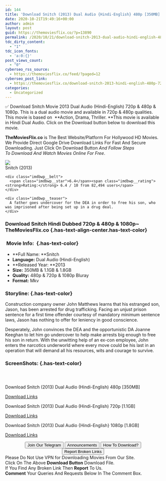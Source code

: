 ```yaml
---
id: 144
title: 'Download Snitch (2013) Dual Audio {Hindi-English} 480p [350MB] || 720p [1GB] || 1080p [1.8GB]'
date: 2020-10-21T19:49:16+00:00
author: admin
layout: post
guid: https://themoviesflix.co/?p=13890
permalink: /2020/10/21/download-snitch-2013-dual-audio-hindi-english-480p-350mb-720p-1gb-1080p-1-8gb/
tdc_dirty_content:
  - "1"
tdc_icon_fonts:
  - 'a:0:{}'
post_views_count:
  - "0"
cyberseo_rss_source:
  - https://themoviesflix.co/feed/?paged=12
cyberseo_post_link:
  - https://themoviesflix.co/download-snitch-2013-hindi-english-480p-720p-1080p/
categories:
  - Uncategorized
---
```

✅ Download Snitch&nbsp;Movie&nbsp;2013 Dual Audio (Hindi-English)&nbsp;720p&nbsp;&&nbsp;480p&nbsp;& 1080p. This is&nbsp;a&nbsp;dual audio&nbsp;movie and available in&nbsp;720p&nbsp;&&nbsp;480p&nbsp;qualities. This movie is based on &nbsp;**Action, Drama, Thriller.&nbsp;**This movie is available in Hindi Dual Audio. Click on the Download button below to download this movie.

**TheMoviesFlix.co**&nbsp;is The Best Website/Platform For Hollywood HD Movies. We Provide Direct Google Drive Download Links For Fast And Secure Downloading. Just Click On Download Button&nbsp;_And Follow Steps To&nbsp;Download And Watch Movies Online For Free_.

<div class="imdbwp imdbwp--movie dark">
  <div class="imdbwp__thumb">
    <a class="imdbwp__link" target="_blank" title="Snitch" href="https://www.imdb.com/title/tt0882977/" rel="nofollow noopener noreferrer"><img class="imdbwp__img" src="https://m.media-amazon.com/images/M/MV5BNTM4MTYzNjA3Nl5BMl5BanBnXkFtZTcwMzcyNDA5OA@@._V1_SX300.jpg" /></a>
  </div>
  
  <div class="imdbwp__content">
    <div class="imdbwp__header">
      <span class="imdbwp__title">Snitch</span> (2013)
    </div>
    
    <div class="imdbwp__belt">
      <span class="imdbwp__star">6.4</span><span class="imdbwp__rating"><strong>Rating:</strong> 6.4 / 10 from 82,494 users</span>
    </div>
    
    <div class="imdbwp__teaser">
      A father goes undercover for the DEA in order to free his son, who was imprisoned after being set up in a drug deal.
    </div>
  </div>
</div>

### Download Snitch Hindi&nbsp;Dubbed 720p & 480p & 1080p~ TheMoviesFlix.co {.has-text-align-center.has-text-color}

### &nbsp;Movie Info:&nbsp; {.has-text-color}

  * **Full Name:&nbsp;**Snitch
  * **Language:**&nbsp;Dual Audio (Hindi-English)
  * **Released Year:&nbsp;**2013
  * **Size:**&nbsp;350MB & 1.1GB & 1.8GB
  * **Quality:**&nbsp;480p & 720p & 1080p Bluray
  * **Format:**&nbsp;Mkv

### Storyline: {.has-text-color}

Construction company owner John Matthews learns that his estranged son, Jason, has been arrested for drug trafficking. Facing an unjust prison sentence for a first time offender courtesy of mandatory minimum sentence laws, Jason has nothing to offer for leniency in good conscience.

Desperately, John convinces the DEA and the opportunistic DA Joanne Keeghan to let him go undercover to help make arrests big enough to free his son in return. With the unwitting help of an ex-con employee, John enters the narcotics underworld where every move could be his last in an operation that will demand all his resources, wits and courage to survive.

### ScreenShots: {.has-text-color}

<div class="wp-block-image">
  <figure class="aligncenter"><img src="https://i.imgur.com/sD1l7IQ.png" alt /></figure>
</div>

<div class="wp-block-image">
  <figure class="aligncenter"><img src="https://i.imgur.com/XyznEaz.png" alt /></figure>
</div>

<div class="wp-block-image">
  <figure class="aligncenter"><img src="https://i.imgur.com/EYEjLq6.png" alt /></figure>
</div>

<p class="has-text-align-center has-text-color has-medium-font-size">
  Download Snitch (2013) Dual Audio (Hindi-English) 480p [350MB]
</p>

<span class="mb-center maxbutton-3-center"><span class="maxbutton-3-container mb-container"><a class="maxbutton-3 maxbutton maxbutton-post-button" target="_blank" rel="nofollow noopener noreferrer" href="https://coinquint.com/a15126/"><span class="mb-text">Download Links</span></a></span></span>

<p class="has-text-align-center has-text-color has-medium-font-size">
  Download Snitch (2013) Dual Audio (Hindi-English) 720p [1.1GB]
</p>

<span class="mb-center maxbutton-3-center"><span class="maxbutton-3-container mb-container"><a class="maxbutton-3 maxbutton maxbutton-post-button" target="_blank" rel="nofollow noopener noreferrer" href="https://coinquint.com/a15128/"><span class="mb-text">Download Links</span></a></span></span>

<p class="has-text-align-center has-text-color has-medium-font-size">
  Download Snitch (2013) Dual Audio {Hindi-English} 1080p [1.8GB]
</p>

<span class="mb-center maxbutton-3-center"><span class="maxbutton-3-container mb-container"><a class="maxbutton-3 maxbutton maxbutton-post-button" target="_blank" rel="nofollow noopener noreferrer" href="https://coinquint.com/a15130/"><span class="mb-text">Download Links</span></a></span></span>

<center>
</center>

<center>
  <a href="https://t.me/themoviesflixcom" target="_blank" data-wpel-link="external" rel="nofollow external noopener noreferrer"><button class="button button5">Join Our Telegram</button></a> <a href="https://themoviesflix.co/download-snitch-2013-hindi-english-480p-720p-1080p/#" target="_blank" data-wpel-link="external" rel="nofollow external noopener noreferrer"><button class="button button5">Announcements</button></a> <a href="https://themoviesflix.com/how-to-download/" target="_blank" data-wpel-link="external" rel="nofollow external noopener noreferrer"><button class="button button5">How To Download?</button></a> <a href="https://themoviesflix.co/download-snitch-2013-hindi-english-480p-720p-1080p/#" target="_blank" data-wpel-link="external" rel="nofollow external noopener noreferrer"><button class="button button5">Report Broken Links</button></a>
</center>

<div class="alert alert-danger">
  Please Do Not Use VPN for Downloading Movies From Our Site.
</div>

<div class="alert alert-success">
  Click On The Above <strong>Download Button</strong> Download File.
</div>

<div class="alert alert-warning">
  If You Find Any Broken Link Then <strong>Report</strong> To Us.
</div>

<div class="alert alert-info">
  <strong>Comment</strong> Your Queries And Requests Below In The Comment Box.
</div>
